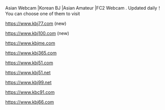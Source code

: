 
Asian Webcam |Korean BJ |Asian Amateur |FC2 Webcam . Updated daily！You can choose one of them to visit

https://www.kbj77.com (new)

https://www.kbj100.com (new)

https://www.kbjme.com 

https://www.kbj365.com 

https://www.kbj51.com

https://www.kbj51.net

https://www.kbj99.net

https://www.kbc91.com

https://www.kbj66.com



